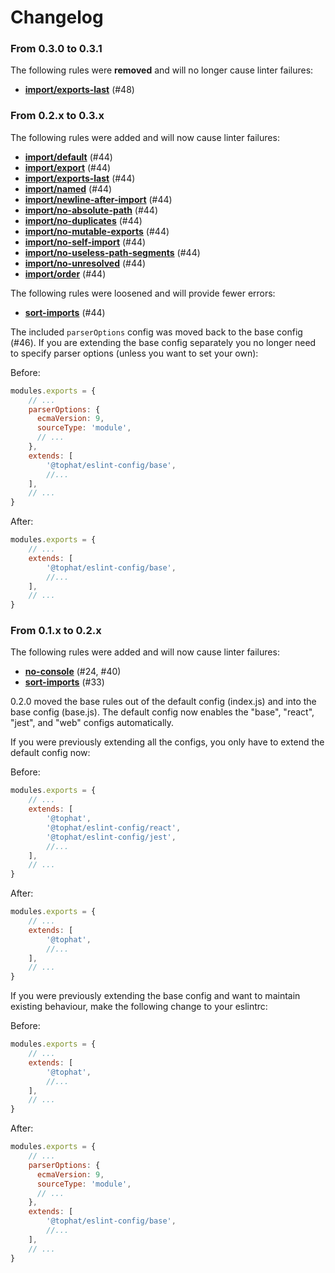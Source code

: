 # Changelog

### From 0.3.0 to 0.3.1

The following rules were **removed** and will no longer cause linter failures:

- [**import/exports-last**](https://github.com/benmosher/eslint-plugin-import/blob/master/docs/rules/exports-last.md) (#48)

### From 0.2.x to 0.3.x

The following rules were added and will now cause linter failures:

- [**import/default**](https://github.com/benmosher/eslint-plugin-import/blob/master/docs/rules/default.md) (#44)
- [**import/export**](https://github.com/benmosher/eslint-plugin-import/blob/master/docs/rules/export.md) (#44)
- [**import/exports-last**](https://github.com/benmosher/eslint-plugin-import/blob/master/docs/rules/exports-last.md) (#44)
- [**import/named**](https://github.com/benmosher/eslint-plugin-import/blob/master/docs/rules/named.md) (#44)
- [**import/newline-after-import**](https://github.com/benmosher/eslint-plugin-import/blob/master/docs/rules/newline-after-import.md) (#44)
- [**import/no-absolute-path**](https://github.com/benmosher/eslint-plugin-import/blob/master/docs/rules/no-absolute-path.md) (#44)
- [**import/no-duplicates**](https://github.com/benmosher/eslint-plugin-import/blob/master/docs/rules/no-duplicates.md) (#44)
- [**import/no-mutable-exports**](https://github.com/benmosher/eslint-plugin-import/blob/master/docs/rules/no-mutable-exports.md) (#44)
- [**import/no-self-import**](https://github.com/benmosher/eslint-plugin-import/blob/master/docs/rules/no-self-import.md) (#44)
- [**import/no-useless-path-segments**](https://github.com/benmosher/eslint-plugin-import/blob/master/docs/rules/no-useless-path-segments.md) (#44)
- [**import/no-unresolved**](https://github.com/benmosher/eslint-plugin-import/blob/master/docs/rules/no-unresolved.md) (#44)
- [**import/order**](https://github.com/benmosher/eslint-plugin-import/blob/master/docs/rules/order.md) (#44)

The following rules were loosened and will provide fewer errors:

- [**sort-imports**](https://eslint.org/docs/rules/sort-imports) (#44)

The included `parserOptions` config was moved back to the base config (#46). If you are extending the base config separately you no longer need to specify parser options (unless you want to set your own):

Before:

```javascript
modules.exports = {
    // ...
    parserOptions: {
      ecmaVersion: 9,
      sourceType: 'module',
      // ...
    },
    extends: [
        '@tophat/eslint-config/base',
        //...
    ],
    // ...
}
```

After:

```javascript
modules.exports = {
    // ...
    extends: [
        '@tophat/eslint-config/base',
        //...
    ],
    // ...
}
```

### From 0.1.x to 0.2.x

The following rules were added and will now cause linter failures:

- [**no-console**](https://eslint.org/docs/rules/no-console) (#24, #40)
- [**sort-imports**](https://eslint.org/docs/rules/sort-imports) (#33)

0.2.0 moved the base rules out of the default config (index.js) and into the base config (base.js). The default config now enables the "base", "react", "jest", and "web" configs automatically.

If you were previously extending all the configs, you only have to extend the default config now:

Before:

```javascript
modules.exports = {
    // ...
    extends: [
        '@tophat',
        '@tophat/eslint-config/react',
        '@tophat/eslint-config/jest',
        //...
    ],
    // ...
}
```

After:

```javascript
modules.exports = {
    // ...
    extends: [
        '@tophat',
        //...
    ],
    // ...
}
```

If you were previously extending the base config and want to maintain existing behaviour, make the following change to your eslintrc:

Before:

```javascript
modules.exports = {
    // ...
    extends: [
        '@tophat',
        //...
    ],
    // ...
}
```

After:

```javascript
modules.exports = {
    // ...
    parserOptions: {
      ecmaVersion: 9,
      sourceType: 'module',
      // ...
    },
    extends: [
        '@tophat/eslint-config/base',
        //...
    ],
    // ...
}
```
